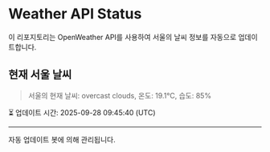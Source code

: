 
# Weather API Status

이 리포지토리는 OpenWeather API를 사용하여 서울의 날씨 정보를 자동으로 업데이트합니다.

## 현재 서울 날씨
> 서울의 현재 날씨: overcast clouds, 온도: 19.1°C, 습도: 85%

⏳ 업데이트 시간: 2025-09-28 09:45:40 (UTC)

---
자동 업데이트 봇에 의해 관리됩니다.
